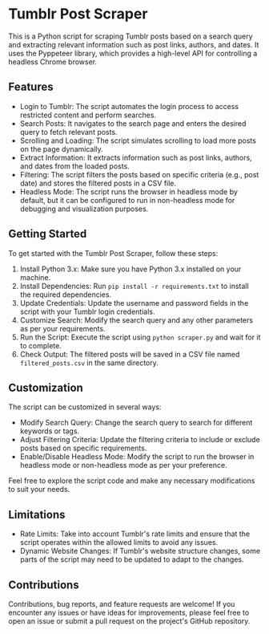 # Tumblr Post Scraper

This is a Python script for scraping Tumblr posts based on a search query and extracting relevant information such as post links, authors, and dates. It uses the Pyppeteer library, which provides a high-level API for controlling a headless Chrome browser.

## Features

- Login to Tumblr: The script automates the login process to access restricted content and perform searches.
- Search Posts: It navigates to the search page and enters the desired query to fetch relevant posts.
- Scrolling and Loading: The script simulates scrolling to load more posts on the page dynamically.
- Extract Information: It extracts information such as post links, authors, and dates from the loaded posts.
- Filtering: The script filters the posts based on specific criteria (e.g., post date) and stores the filtered posts in a CSV file.
- Headless Mode: The script runs the browser in headless mode by default, but it can be configured to run in non-headless mode for debugging and visualization purposes.

## Getting Started

To get started with the Tumblr Post Scraper, follow these steps:

1. Install Python 3.x: Make sure you have Python 3.x installed on your machine.
2. Install Dependencies: Run `pip install -r requirements.txt` to install the required dependencies.
3. Update Credentials: Update the username and password fields in the script with your Tumblr login credentials.
4. Customize Search: Modify the search query and any other parameters as per your requirements.
5. Run the Script: Execute the script using `python scraper.py` and wait for it to complete.
6. Check Output: The filtered posts will be saved in a CSV file named `filtered_posts.csv` in the same directory.

## Customization

The script can be customized in several ways:

- Modify Search Query: Change the search query to search for different keywords or tags.
- Adjust Filtering Criteria: Update the filtering criteria to include or exclude posts based on specific requirements.
- Enable/Disable Headless Mode: Modify the script to run the browser in headless mode or non-headless mode as per your preference.

Feel free to explore the script code and make any necessary modifications to suit your needs.

## Limitations

- Rate Limits: Take into account Tumblr's rate limits and ensure that the script operates within the allowed limits to avoid any issues.
- Dynamic Website Changes: If Tumblr's website structure changes, some parts of the script may need to be updated to adapt to the changes.

## Contributions

Contributions, bug reports, and feature requests are welcome! If you encounter any issues or have ideas for improvements, please feel free to open an issue or submit a pull request on the project's GitHub repository.

